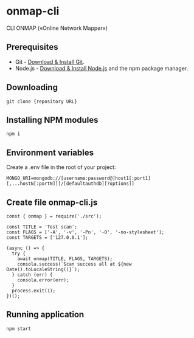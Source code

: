 # onmap-cli

CLI ONMAP («Online Network Mapper»)

## Prerequisites

- Git - [Download & Install Git](https://git-scm.com/downloads).
- Node.js - [Download & Install Node.js](https://nodejs.org/en/download/) and the npm package manager.

## Downloading

```
git clone {repository URL}
```

## Installing NPM modules

```
npm i
```

## Environment variables

Create a .env file in the root of your project:

```
MONGO_URI=mongodb://[username:password@]host1[:port1][,...hostN[:portN]][/[defaultauthdb][?options]]
```

## Create file onmap-cli.js

```
const { onmap } = require('./src');

const TITLE = 'Test scan';
const FLAGS = ['-A', '-v', '-Pn', '-O', '-no-stylesheet'];
const TARGETS = ['127.0.0.1'];

(async () => {
  try {
    await onmap(TITLE, FLAGS, TARGETS);
    consola.success(`Scan success all at ${new Date().toLocaleString()}`);
  } catch (err) {
    consola.error(err);
  }
  process.exit(1);
})();
```

## Running application

```
npm start
```
